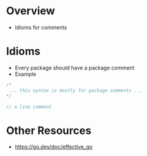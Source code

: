 # Overview
- Idioms for comments


# Idioms
- Every package should have a package comment
- Example
```go
/*
 ... this syntax is mostly for package comments ...
*/

// a line comment
```


# Other Resources
- https://go.dev/doc/effective_go
